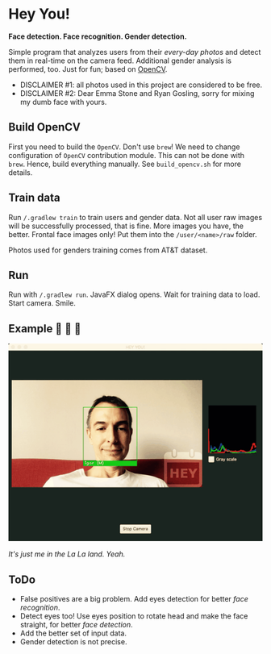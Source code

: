 # Hey You!

**Face detection. Face recognition. Gender detection.**

Simple program that analyzes users from their _every-day photos_ and detect them in real-time on the camera feed. Additional gender analysis is performed, too. Just for fun; based on [OpenCV](https://opencv.org).

+ DISCLAIMER #1: all photos used in this project are considered to be free.
+ DISCLAIMER #2: Dear Emma Stone and Ryan Gosling, sorry for mixing my dumb face with yours.

## Build OpenCV

First you need to build the `OpenCV`. Don't use `brew`! We need to change configuration of `OpenCV` contribution module. This can not be done with `brew`. Hence, build everything manually. See `build_opencv.sh` for more details.

## Train data

Run `/.gradlew train` to train users and gender data. Not all user raw images will be successfully processed, that is fine. More images you have, the better. Frontal face images only! Put them into the `/user/<name>/raw` folder.

Photos used for genders training comes from AT&T dataset.

## Run

Run with `/.gradlew run`. JavaFX dialog opens. Wait for training data to load. Start camera. Smile.

## Example :woman: :musical_score: :man:

![](lala.gif)

_It's just me in the La La land. Yeah._


## ToDo

+ False positives are a big problem. Add eyes detection for better _face recognition_.
+ Detect eyes too! Use eyes position to rotate head and make the face straight, for better _face detection_.
+ Add the better set of input data.
+ Gender detection is not precise.
